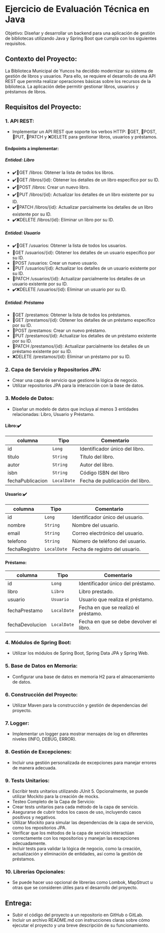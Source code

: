 # Ejercicio de Evaluación Técnica en Java
Objetivo: Diseñar y desarrollar un backend para una aplicación de gestión de bibliotecas utilizando Java y Spring Boot que cumpla con los siguientes requisitos.
## Contexto del Proyecto:
La Biblioteca Municipal de Yuncos ha decidido modernizar su sistema de gestión de libros y usuarios. Para ello, se requiere el desarrollo de una API REST que permita realizar operaciones básicas sobre los recursos de la biblioteca. La aplicación debe permitir gestionar libros, usuarios y préstamos de libros.
## Requisitos del Proyecto:
### 1. API REST:
- Implementar un API REST que soporte los verbos HTTP: :blue_book:GET, :green_book:POST, :ledger:PUT, :notebook:PATCH y :x:DELETE para gestionar libros, usuarios y préstamos.
#### Endpoints a implementar:
##### Entidad: Libro
- :heavy_check_mark::blue_book:GET /libros: Obtener la lista de todos los libros.
- :heavy_check_mark::blue_book:GET /libros/{id}: Obtener los detalles de un libro específico por su ID.
- :heavy_check_mark::green_book:POST /libros: Crear un nuevo libro.
- :heavy_check_mark::ledger:PUT /libros/{id}: Actualizar los detalles de un libro existente por su ID.
- :heavy_check_mark::notebook:PATCH /libros/{id}: Actualizar parcialmente los detalles de un libro existente por su ID.
- :heavy_check_mark::x:DELETE /libros/{id}: Eliminar un libro por su ID.
##### Entidad: Usuario
- :heavy_check_mark::blue_book:GET /usuarios: Obtener la lista de todos los usuarios.
- :blue_book:GET /usuarios/{id}: Obtener los detalles de un usuario específico por su ID.
- :green_book:POST /usuarios: Crear un nuevo usuario.
- :ledger:PUT /usuarios/{id}: Actualizar los detalles de un usuario existente por su ID.
- :notebook:PATCH /usuarios/{id}: Actualizar parcialmente los detalles de un usuario existente por su ID.
- :heavy_check_mark::x:DELETE /usuarios/{id}: Eliminar un usuario por su ID.
##### Entidad: Préstamo
- :blue_book:GET /prestamos: Obtener la lista de todos los préstamos.
- :blue_book:GET /prestamos/{id}: Obtener los detalles de un préstamo específico por su ID.
- :green_book:POST /prestamos: Crear un nuevo préstamo.
- :ledger:PUT /prestamos/{id}: Actualizar los detalles de un préstamo existente por su ID.
- :notebook:PATCH /prestamos/{id}: Actualizar parcialmente los detalles de un préstamo existente por su ID.
- :x:DELETE /prestamos/{id}: Eliminar un préstamo por su ID.
### 2. Capa de Servicio y Repositorios JPA:
- Crear una capa de servicio que gestione la lógica de negocio.
- Utilizar repositorios JPA para la interacción con la base de datos.
### 3. Modelo de Datos:
- Diseñar un modelo de datos que incluya al menos 3 entidades relacionadas: Libro, Usuario y Préstamo.
#### Libro::heavy_check_mark:
|columna          |Tipo        |Comentario                     |
|-----------------|------------|-------------------------------|
|id               |`Long`      |Identificador único del libro. |
|titulo           |`String`    |Título del libro.              |
|autor            |`String`    |Autor del libro.               |
|isbn             |`String`    |Código ISBN del libro          |
|fechaPublicacion |`LocalDate` |Fecha de publicación del libro.|
#### Usuario::heavy_check_mark:
| columna         |Tipo        |Comentario                       |
|-----------------|------------|---------------------------------|
| id              |`Long`      |Identificador único del usuario. |
| nombre          |`String`    |Nombre del usuario.              |
| email           |`String`    |Correo electrónico del usuario.  |
| telefono        |`String`    |Número de teléfono del usuario.  |
| fechaRegistro   |`LocalDate` |Fecha de registro del usuario.   |
#### Préstamo: 
|columna          |Tipo        |Comentario                             |
|-----------------|------------|---------------------------------------|
|id               |`Long`      |Identificador único del préstamo.      |
|libro            |`Libro`     |Libro prestado.                        |
|usuario          |`Usuario`   |Usuario que realiza el préstamo.       |
|fechaPrestamo    |`LocalDate` |Fecha en que se realizó el préstamo.   |
|fechaDevolucion  |`LocalDate` |Fecha en que se debe devolver el libro.|
### 4. Módulos de Spring Boot:
- Utilizar los módulos de Spring Boot, Spring Data JPA y Spring Web.
### 5. Base de Datos en Memoria:
- Configurar una base de datos en memoria H2 para el almacenamiento de datos.
### 6. Construcción del Proyecto:
- Utilizar Maven para la construcción y gestión de dependencias del proyecto.
### 7. Logger:
- Implementar un logger para mostrar mensajes de log en diferentes niveles (INFO, DEBUG, ERROR).
### 8. Gestión de Excepciones:
- Incluir una gestión personalizada de excepciones para manejar errores de manera adecuada.
### 9. Tests Unitarios:
- Escribir tests unitarios utilizando JUnit 5. Opcionalmente, se puede utilizar Mockito para la creación de mocks.
- Testeo Completo de la Capa de Servicio:
- Crear tests unitarios para cada método de la capa de servicio.
- Asegurarse de cubrir todos los casos de uso, incluyendo casos positivos y negativos.
- Utilizar Mockito para simular las dependencias de la capa de servicio, como los repositorios JPA.
- Verificar que los métodos de la capa de servicio interactúan correctamente con los repositorios y manejan las excepciones adecuadamente.
- Incluir tests para validar la lógica de negocio, como la creación, actualización y eliminación de entidades, así como la gestión de préstamos.
### 10. Librerías Opcionales:
- Se puede hacer uso opcional de librerías como Lombok, MapStruct u otras que se consideren útiles para el desarrollo del proyecto.
## Entrega:
- Subir el código del proyecto a un repositorio en GitHub o GitLab.
- Incluir un archivo README.md con instrucciones claras sobre cómo ejecutar el proyecto y una breve descripción de su funcionamiento.
